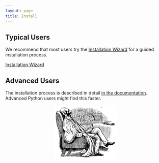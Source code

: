 ```yaml
---
layout: page
title: Install
---
```


## Typical Users

We recommend that most users try the [Installation Wizard](/wizards/install) for a guided installation process.

<a class="button" href="/wizards/install/">Installation Wizard</a>

## Advanced Users

The installation process is described in detail [in the documentation](http://gthnk.readthedocs.io/en/latest/intro/installation.html). Advanced Python users might find this faster.

<p align="center">
  <img src="/public/gthnk-logo.png">
</p>
